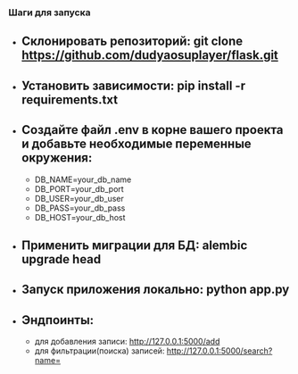 ### Шаги для запуска

- ## Склонировать репозиторий: git clone https://github.com/dudyaosuplayer/flask.git
- ## Установить зависимости: pip install -r requirements.txt
- ## Создайте файл .env в корне вашего проекта и добавьте необходимые переменные окружения:
    * DB_NAME=your_db_name
    * DB_PORT=your_db_port
    * DB_USER=your_db_user
    * DB_PASS=your_db_pass
    * DB_HOST=your_db_host

- ## Применить миграции для БД: alembic upgrade head
- ## Запуск приложения локально: python app.py
- ## Эндпоинты:
    * для добавления записи: http://127.0.0.1:5000/add
    * для фильтрации(поиска) записей: http://127.0.0.1:5000/search?name=<Example>
  
  



